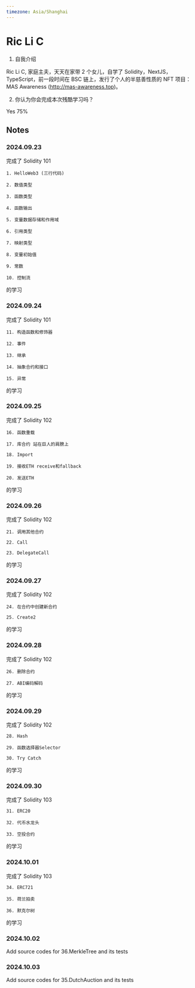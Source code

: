 ```yaml
---
timezone: Asia/Shanghai
---
```


# Ric Li C

1. 自我介绍

Ric Li C, 家庭主夫，天天在家带 2 个女儿，自学了 Solidity，NextJS，TypeScript，前一段时间在 BSC 链上，发行了个人的半慈善性质的 NFT 项目：MAS Awareness (http://mas-awareness.top)。

2. 你认为你会完成本次残酷学习吗？

Yes 75%

## Notes

<!-- Content_START -->

### 2024.09.23

完成了 Solidity 101

    1. HelloWeb3 (三行代码)

    2. 数值类型

    3. 函数类型

    4. 函数输出

    5. 变量数据存储和作用域

    6. 引用类型

    7. 映射类型

    8. 变量初始值

    9. 常数

    10. 控制流

的学习

### 2024.09.24

完成了 Solidity 101

    11. 构造函数和修饰器

    12. 事件

    13. 继承

    14. 抽象合约和接口

    15. 异常

的学习

### 2024.09.25

完成了 Solidity 102

    16. 函数重载

    17. 库合约 站在巨人的肩膀上

    18. Import

    19. 接收ETH receive和fallback

    20. 发送ETH

的学习

### 2024.09.26

完成了 Solidity 102

    21. 调用其他合约

    22. Call

    23. DelegateCall

的学习

### 2024.09.27

完成了 Solidity 102

    24. 在合约中创建新合约

    25. Create2

的学习

### 2024.09.28

完成了 Solidity 102

    26. 删除合约

    27. ABI编码解码

的学习

### 2024.09.29

完成了 Solidity 102

    28. Hash

    29. 函数选择器Selector

    30. Try Catch

的学习

### 2024.09.30

完成了 Solidity 103

    31. ERC20

    32. 代币水龙头

    33. 空投合约

的学习

### 2024.10.01

完成了 Solidity 103

    34. ERC721

    35. 荷兰拍卖

    36. 默克尔树

的学习

### 2024.10.02

Add source codes for 36.MerkleTree and its tests

### 2024.10.03

Add source codes for 35.DutchAuction and its tests

<!-- Content_END -->
